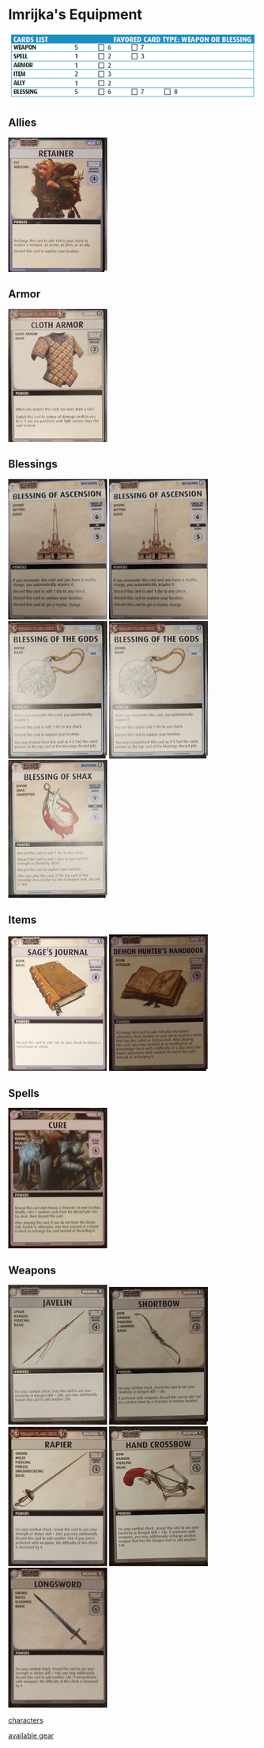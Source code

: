 # Imrijka's Equipment
![a](../p1/I3.PNG)

## Allies
<img src="https://github.com/barry4356/PACG_Cards/blob/main/WoTR/Allies/Retainer.png" alt="Retainer" width="200"/>

## Armor
<img src="https://github.com/barry4356/PACG_Cards/blob/main/WoTR/Armor/ClothArmor.png" alt="ClothArmor" width="200"/>

## Blessings
<img src="https://github.com/barry4356/PACG_Cards/blob/main/WoTR/Blessings/BlessingOfAscension.png" alt="BlessingOfAscension" width="200"/> <img src="https://github.com/barry4356/PACG_Cards/blob/main/WoTR/Blessings/BlessingOfAscension.png" alt="BlessingOfAscension" width="200"/> <img src="https://github.com/barry4356/PACG_Cards/blob/main/WoTR/Blessings/BlessingOfTheGods.png" alt="BlessingOfTheGods" width="200"/> <img src="https://github.com/barry4356/PACG_Cards/blob/main/WoTR/Blessings/BlessingOfTheGods.png" alt="BlessingOfTheGods" width="200"/> <img src="https://github.com/barry4356/PACG_Cards/blob/main/WoTR/Blessings/BlessingOfShax.png" alt="BlessingOfShax" width="200"/>

## Items
<img src="https://github.com/barry4356/PACG_Cards/blob/main/WoTR/Items/SagesJournal.png" alt="SagesJournal" width="200"/> <img src="https://github.com/barry4356/PACG_Cards/blob/main/WoTR/Items/DemonHuntersHandbook.png" alt="DemonHuntersHandbook" width="200"/>

## Spells
<img src="https://github.com/barry4356/PACG_Cards/blob/main/WoTR/Spells/Cure.png" alt="FrilledLizard" width="200"/>

## Weapons
<img src="https://github.com/barry4356/PACG_Cards/blob/main/WoTR/Weapons/Javelin.png" alt="Javelin" width="200"/> <img src="https://github.com/barry4356/PACG_Cards/blob/main/WoTR/Weapons/Shortbow.png" alt="Shortbow" width="200"/> <img src="https://github.com/barry4356/PACG_Cards/blob/main/WoTR/Weapons/Rapier.png" alt="Rapier" width="200"/> <img src="https://github.com/barry4356/PACG_Cards/blob/main/WoTR/Weapons/HandCrossbow.png" alt="HandCrossbow" width="200"/> <img src="https://github.com/barry4356/PACG_Cards/blob/main/WoTR/Weapons/Longsword.png" alt="Longsword" width="200"/>

[characters](../p1/characters.md#characters)

[available gear](available_loot.md#available-gear)
